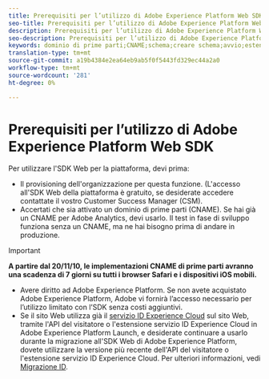 ```yaml
---
title: Prerequisiti per l’utilizzo di Adobe Experience Platform Web SDK
seo-title: Prerequisiti per l’utilizzo di Adobe Experience Platform Web SDK
description: Prerequisiti per l’utilizzo di Adobe Experience Platform Web SDK
seo-description: Prerequisiti per l’utilizzo di Adobe Experience Platform Web SDK
keywords: dominio di prime parti;CNAME;schema;creare schema;avvio;estensione di sdk web aep;extension;configuration id;tool di configurazione;data element;create data element;XDM Object;sendEvent;send Event;
translation-type: tm+mt
source-git-commit: a19b4384e2ea64eb9ab5f0f5443fd329ec44a2a0
workflow-type: tm+mt
source-wordcount: '281'
ht-degree: 0%

---
```



# Prerequisiti per l’utilizzo di Adobe Experience Platform Web SDK

Per utilizzare l&#39;SDK Web per la piattaforma, devi prima:

- Il provisioning dell&#39;organizzazione per questa funzione. (L&#39;accesso all&#39;SDK Web della piattaforma è gratuito, se desiderate accedere contattate il vostro Customer Success Manager (CSM).
- Accertati che sia attivato un dominio di prime parti (CNAME). Se hai già un CNAME per  Adobe Analytics, devi usarlo. Il test in fase di sviluppo funziona senza un CNAME, ma ne hai bisogno prima di andare in produzione.

>[!IMPORTANT]
>
>**A partire dal 20/11/10, le implementazioni CNAME di prime parti avranno una scadenza di 7 giorni su tutti i browser Safari e i dispositivi iOS mobili.**

- Avere diritto ad Adobe Experience Platform. Se non avete acquistato Adobe Experience Platform,  Adobe vi fornirà l’accesso necessario per l’utilizzo limitato con l’SDK senza costi aggiuntivi.
- Se il sito Web utilizza già il [ servizio ID Experience Cloud](https://experienceleague.adobe.com/docs/experience-platform/edge/identity/overview.html) sul sito Web, tramite l&#39;API del visitatore o l&#39;estensione  servizio ID Experience Cloud in  Adobe Experience Platform Launch, e desiderate continuare a usarlo durante la migrazione all&#39;SDK Web di Adobe Experience Platform, dovete utilizzare la versione più recente dell&#39;API del visitatore o l&#39;estensione  servizio ID Experience Cloud. Per ulteriori informazioni, vedi [Migrazione ID](https://experienceleague.adobe.com/docs/experience-platform/edge/identity/overview.html?lang=en#identity).
